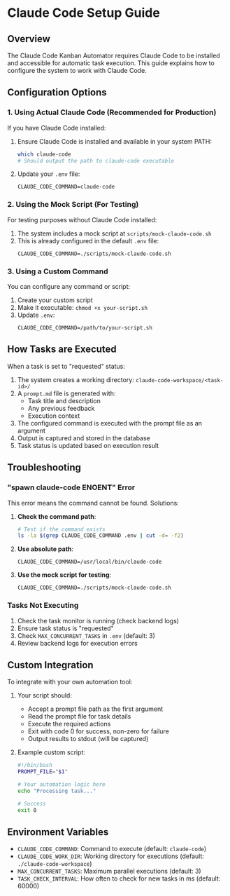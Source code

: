 # Claude Code Setup Guide

## Overview

The Claude Code Kanban Automator requires Claude Code to be installed and accessible for automatic task execution. This guide explains how to configure the system to work with Claude Code.

## Configuration Options

### 1. Using Actual Claude Code (Recommended for Production)

If you have Claude Code installed:

1. Ensure Claude Code is installed and available in your system PATH:
   ```bash
   which claude-code
   # Should output the path to claude-code executable
   ```

2. Update your `.env` file:
   ```env
   CLAUDE_CODE_COMMAND=claude-code
   ```

### 2. Using the Mock Script (For Testing)

For testing purposes without Claude Code installed:

1. The system includes a mock script at `scripts/mock-claude-code.sh`
2. This is already configured in the default `.env` file:
   ```env
   CLAUDE_CODE_COMMAND=./scripts/mock-claude-code.sh
   ```

### 3. Using a Custom Command

You can configure any command or script:

1. Create your custom script
2. Make it executable: `chmod +x your-script.sh`
3. Update `.env`:
   ```env
   CLAUDE_CODE_COMMAND=/path/to/your-script.sh
   ```

## How Tasks are Executed

When a task is set to "requested" status:

1. The system creates a working directory: `claude-code-workspace/<task-id>/`
2. A `prompt.md` file is generated with:
   - Task title and description
   - Any previous feedback
   - Execution context
3. The configured command is executed with the prompt file as an argument
4. Output is captured and stored in the database
5. Task status is updated based on execution result

## Troubleshooting

### "spawn claude-code ENOENT" Error

This error means the command cannot be found. Solutions:

1. **Check the command path**:
   ```bash
   # Test if the command exists
   ls -la $(grep CLAUDE_CODE_COMMAND .env | cut -d= -f2)
   ```

2. **Use absolute path**:
   ```env
   CLAUDE_CODE_COMMAND=/usr/local/bin/claude-code
   ```

3. **Use the mock script for testing**:
   ```env
   CLAUDE_CODE_COMMAND=./scripts/mock-claude-code.sh
   ```

### Tasks Not Executing

1. Check the task monitor is running (check backend logs)
2. Ensure task status is "requested"
3. Check `MAX_CONCURRENT_TASKS` in `.env` (default: 3)
4. Review backend logs for execution errors

## Custom Integration

To integrate with your own automation tool:

1. Your script should:
   - Accept a prompt file path as the first argument
   - Read the prompt file for task details
   - Execute the required actions
   - Exit with code 0 for success, non-zero for failure
   - Output results to stdout (will be captured)

2. Example custom script:
   ```bash
   #!/bin/bash
   PROMPT_FILE="$1"
   
   # Your automation logic here
   echo "Processing task..."
   
   # Success
   exit 0
   ```

## Environment Variables

- `CLAUDE_CODE_COMMAND`: Command to execute (default: `claude-code`)
- `CLAUDE_CODE_WORK_DIR`: Working directory for executions (default: `./claude-code-workspace`)
- `MAX_CONCURRENT_TASKS`: Maximum parallel executions (default: 3)
- `TASK_CHECK_INTERVAL`: How often to check for new tasks in ms (default: 60000)
